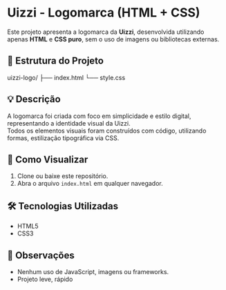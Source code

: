# Uizzi - Logomarca (HTML + CSS)

Este projeto apresenta a logomarca da **Uizzi**, desenvolvida utilizando apenas **HTML** e **CSS puro**, sem o uso de imagens ou bibliotecas externas.

## 📁 Estrutura do Projeto

uizzi-logo/
├── index.html
└── style.css


## 💡 Descrição

A logomarca foi criada com foco em simplicidade e estilo digital, representando a identidade visual da Uizzi.  
Todos os elementos visuais foram construídos com código, utilizando formas, estilização tipográfica via CSS.

## 🚀 Como Visualizar

1. Clone ou baixe este repositório.
2. Abra o arquivo `index.html` em qualquer navegador.

## 🛠️ Tecnologias Utilizadas

- HTML5
- CSS3

## 📌 Observações

- Nenhum uso de JavaScript, imagens ou frameworks.
- Projeto leve, rápido
